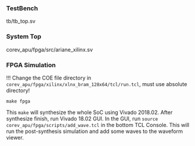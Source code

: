 ### TestBench

tb/tb_top.sv

### System Top

corev_apu/fpga/src/ariane_xilinx.sv

### FPGA Simulation

!!! Change the COE file directory in `corev_apu/fpga/xilinx/xlnx_bram_128x64/tcl/run.tcl`, must use absolute directory!

```
make fpga
```

This `make` will synthesize the whole SoC using Vivado 2018.02.
After synthesize finish, run Vivado 18.02 GUI.
In the GUI, run `source corev_apu/fpga/scripts/add_wave.tcl` in the bottom TCL Console.
This will run the post-synthesis simulation and add some waves to the waveform viewer.